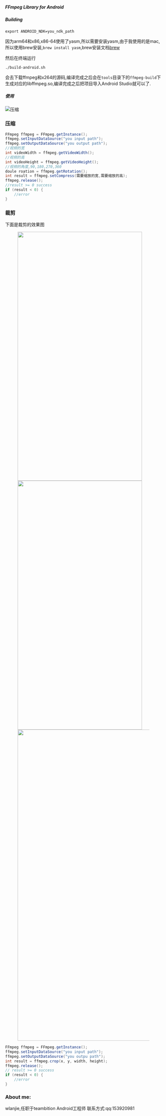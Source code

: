 ##### FFmpeg Library for Android

##### Building

    export ANDROID_NDK=you_ndk_path

因为arm64和x86,x86-64使用了yasm,所以需要安装yasm,由于我使用的是mac,所以使用brew安装,```brew install yasm```,brew安装文档[brew](http://brew.sh/index_zh-cn.html)

然后在终端运行

    ./build-android.sh

会去下载ffmpeg和x264的源码,编译完成之后会在```tools```目录下的```ffmpeg-build```下生成对应的libffmpeg.so,编译完成之后把项目导入Android Studio就可以了.

##### 使用

![压缩](https://github.com/wlanjie/AndroidFFmpeg/blob/master/image/compress.png)

### 压缩

```java
FFmpeg ffmpeg = FFmpeg.getInstance();
ffmpeg.setInputDataSource("you input path");
ffmpeg.setOutputDataSource("you output path");
//视频的宽
int videoWidth = ffmpeg.getVideoWidth();
//视频的高
int videoHeight = ffmpeg.getVideoHeight();
//视频的角度,90,180,270,360
doule roation = ffmpeg.getRotation();
int result = ffmpeg.setCompress(需要缩放的宽,需要缩放的高);
ffmpeg.release();
//result >= 0 success
if (result < 0) {
    //error
}
```

### 裁剪

下面是裁剪的效果图


<figure>
    <img width="400" height="800" src="https://github.com/wlanjie/AndroidFFmpeg/blob/master/image/crop_before.png">
    <img width="400" height="800" src="https://github.com/wlanjie/AndroidFFmpeg/blob/master/image/crop_after.png">
    <img width="500" height="1000" src="https://github.com/wlanjie/AndroidFFmpeg/blob/master/image/crop_description.png">
</figure>

```java
FFmpeg ffmpeg = FFmpeg.getInstance();
ffmpeg.setInputDataSource("you input path");
ffmpeg.setOutputDataSource("you outpu path");
int result = ffmpeg.crop(x, y, width, height);
ffmpeg.release();
// result >= 0 success
if (result < 0) {
    //error
}
```

### About me:

wlanjie,任职于teambition Android工程师
联系方式:qq:153920981

